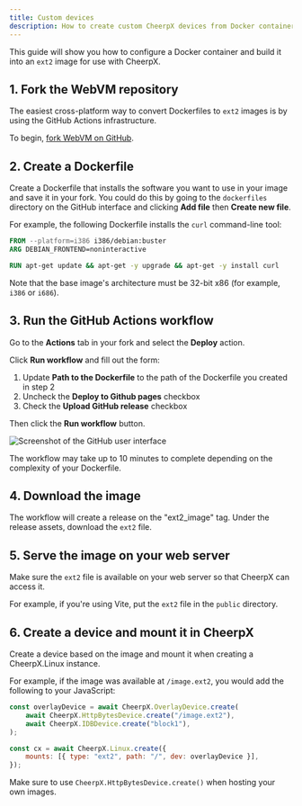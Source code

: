 ```yaml
---
title: Custom devices
description: How to create custom CheerpX devices from Docker containers
---
```


This guide will show you how to configure a Docker container and build it into an `ext2` image for use with CheerpX.

## 1. Fork the WebVM repository

The easiest cross-platform way to convert Dockerfiles to `ext2` images is by using the GitHub Actions infrastructure.

To begin, [fork WebVM on GitHub](https://github.com/leaningtech/webvm/fork).

## 2. Create a Dockerfile

Create a Dockerfile that installs the software you want to use in your image and save it in your fork. You could do this by going to the `dockerfiles` directory on the GitHub interface and clicking **Add file** then **Create new file**.

For example, the following Dockerfile installs the `curl` command-line tool:

```dockerfile
FROM --platform=i386 i386/debian:buster
ARG DEBIAN_FRONTEND=noninteractive

RUN apt-get update && apt-get -y upgrade && apt-get -y install curl
```

Note that the base image's architecture must be 32-bit x86 (for example, `i386` or `i686`).

## 3. Run the GitHub Actions workflow

Go to the **Actions** tab in your fork and select the **Deploy** action.

Click **Run workflow** and fill out the form:

1. Update **Path to the Dockerfile** to the path of the Dockerfile you created in step 2
2. Uncheck the **Deploy to Github pages** checkbox
3. Check the **Upload GitHub release** checkbox

Then click the **Run workflow** button.

![Screenshot of the GitHub user interface](/cheerpx/guides/create-images/run-workflow.png)

The workflow may take up to 10 minutes to complete depending on the complexity of your Dockerfile.

## 4. Download the image

The workflow will create a release on the "ext2_image" tag. Under the release assets, download the `ext2` file.

## 5. Serve the image on your web server

Make sure the `ext2` file is available on your web server so that CheerpX can access it.

For example, if you're using Vite, put the `ext2` file in the `public` directory.

## 6. Create a device and mount it in CheerpX

Create a device based on the image and mount it when creating a CheerpX.Linux instance.

For example, if the image was available at `/image.ext2`, you would add the following to your JavaScript:

```js
const overlayDevice = await CheerpX.OverlayDevice.create(
	await CheerpX.HttpBytesDevice.create("/image.ext2"),
	await CheerpX.IDBDevice.create("block1"),
);

const cx = await CheerpX.Linux.create({
	mounts: [{ type: "ext2", path: "/", dev: overlayDevice }],
});
```

Make sure to use `CheerpX.HttpBytesDevice.create()` when hosting your own images.

[`CheerpX.Linux.create`]: /docs/reference/CheerpX-Linux-create
